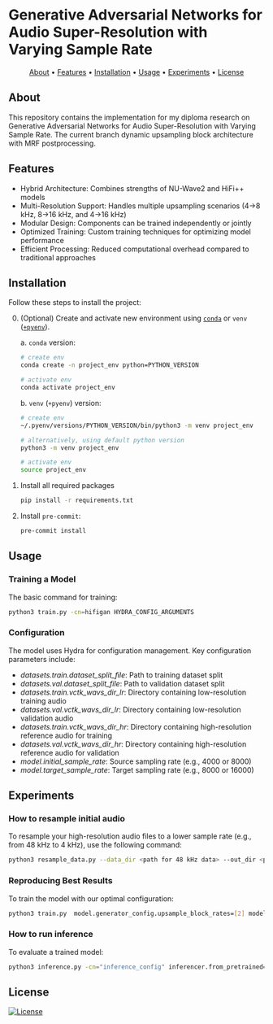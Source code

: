 # Generative Adversarial Networks for Audio Super-Resolution with Varying Sample Rate

<p align="center">
  <a href="#about">About</a> •
  <a href="#features">Features</a> •
  <a href="#installation">Installation</a> •
  <a href="#usage">Usage</a> •
  <a href="#experiments">Experiments</a> •
  <a href="#license">License</a>
</p>


## About

This repository contains the implementation for my diploma research on Generative Adversarial Networks for Audio Super-Resolution with Varying Sample Rate. The current branch dynamic upsampling block architecture with MRF postprocessing.


## Features

- Hybrid Architecture: Combines strengths of NU-Wave2 and HiFi++ models
- Multi-Resolution Support: Handles multiple upsampling scenarios (4&rarr;8 kHz, 8&rarr;16 kHz, and 4&rarr;16 kHz)
- Modular Design: Components can be trained independently or jointly
- Optimized Training: Custom training techniques for optimizing model performance
- Efficient Processing: Reduced computational overhead compared to traditional approaches

## Installation

Follow these steps to install the project:

0. (Optional) Create and activate new environment using [`conda`](https://conda.io/projects/conda/en/latest/user-guide/getting-started.html) or `venv` ([`+pyenv`](https://github.com/pyenv/pyenv)).

   a. `conda` version:

   ```bash
   # create env
   conda create -n project_env python=PYTHON_VERSION

   # activate env
   conda activate project_env
   ```

   b. `venv` (`+pyenv`) version:

   ```bash
   # create env
   ~/.pyenv/versions/PYTHON_VERSION/bin/python3 -m venv project_env

   # alternatively, using default python version
   python3 -m venv project_env

   # activate env
   source project_env
   ```

1. Install all required packages

   ```bash
   pip install -r requirements.txt
   ```

2. Install `pre-commit`:
   ```bash
   pre-commit install
   ```

## Usage


### Training a Model
The basic command for training:

```bash
python3 train.py -cn=hifigan HYDRA_CONFIG_ARGUMENTS
```

### Configuration

The model uses Hydra for configuration management. Key configuration parameters include:

- *datasets.train.dataset_split_file*: Path to training dataset split
- *datasets.val.dataset_split_file*: Path to validation dataset split
- *datasets.train.vctk_wavs_dir_lr*: Directory containing low-resolution training audio
- *datasets.val.vctk_wavs_dir_lr*: Directory containing low-resolution validation audio
- *datasets.train.vctk_wavs_dir_hr*: Directory containing high-resolution reference audio for training
- *datasets.val.vctk_wavs_dir_hr*: Directory containing high-resolution reference audio for validation
- *model.initial_sample_rate*: Source sampling rate (e.g., 4000 or 8000)
- *model.target_sample_rate*: Target sampling rate (e.g., 8000 or 16000)

## Experiments

### How to resample initial audio 
To resample your high-resolution audio files to a lower sample rate (e.g., from 48 kHz to 4 kHz), use the following command:
```bash
python3 resample_data.py --data_dir <path for 48 kHz data> --out_dir <path for 4 kHz data> --target_sr 4000
```

### Reproducing Best Results

To train the model with our optimal configuration:

```bash
python3 train.py  model.generator_config.upsample_block_rates=[2] model.generator_config.upsample_block_kernel_sizes=[4] model.generator_config.use_spectralmasknet=False datasets.train.split=True datasets.val.split=True datasets.train.vctk_wavs_dir_lr=<path_to_lr> datasets.train.vctk_wavs_dir_hr=<path_to_hr> datasets.val.vctk_wavs_dir_lr=<path_to_lr> datasets.val.vctk_wavs_dir_hr=<path_to_hr> "trainer.monitor=min val_LSD" dataloader.train.batch_size=4 dataloader.val.batch_size=4 trainer.log_step=500 trainer.n_epochs=400 trainer.epoch_len=500 datasets.train.dataset_split_file=<path_to_split_file/training.txt> datasets.val.dataset_split_file=/<path_to_split_file/val.txt> +writer.api_key=<your_api_key>
```

### How to run inference
To evaluate a trained model:
```bash
python3 inference.py -cn="inference_config" inferencer.from_pretrained="path_to_pretrained_model" model.generator_config.upsample_block_rates=[2] model.generator_config.upsample_block_kernel_sizes=[4] model.generator_config.use_spectralmasknet=False datasets.test.split=True datasets.test.vctk_wavs_dir_lr=<path_to_lr> datasets.test.vctk_wavs_dir_hr=<path_to_hr> dataloader.test.batch_size=4 datasets.test.dataset_split_file=<path_to_split_file/test.txt> 
```



## License

[![License](https://img.shields.io/badge/license-MIT-blue.svg)](/LICENSE)